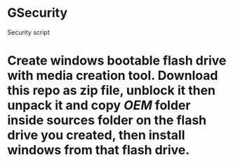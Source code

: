 # GSecurity
Security script
# Create windows bootable flash drive with media creation tool. Download this repo as zip file, unblock it then unpack it and copy $OEM$ folder inside sources folder on the flash drive you created, then install windows from that flash drive.
